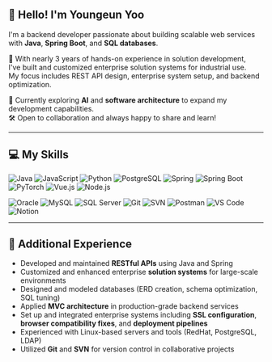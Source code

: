 ## 👋 Hello! I'm Youngeun Yoo

I'm a backend developer passionate about building scalable web services with **Java**, **Spring Boot**, and **SQL databases**.

🚀 With nearly 3 years of hands-on experience in solution development,  
I've built and customized enterprise solution systems for industrial use.  
My focus includes REST API design, enterprise system setup, and backend optimization.

🧠 Currently exploring **AI** and **software architecture** to expand my development capabilities.  
🛠️ Open to collaboration and always happy to share and learn!

---

## 💻 My Skills

![Java](https://img.shields.io/badge/Java-ED8B00?style=flat-square&logo=java&logoColor=white)
![JavaScript](https://img.shields.io/badge/JavaScript-F7DF1E?style=flat-square&logo=javascript&logoColor=black)
![Python](https://img.shields.io/badge/Python-3776AB?style=flat-square&logo=python&logoColor=white)
![PostgreSQL](https://img.shields.io/badge/PostgreSQL-336791?style=flat-square&logo=postgresql&logoColor=white)
![Spring](https://img.shields.io/badge/Spring-6DB33F?style=flat-square&logo=spring&logoColor=white)
![Spring Boot](https://img.shields.io/badge/SpringBoot-6DB33F?style=flat-square&logo=springboot&logoColor=white)
![PyTorch](https://img.shields.io/badge/PyTorch-EE4C2C?style=flat-square&logo=pytorch&logoColor=white)
![Vue.js](https://img.shields.io/badge/Vue.js-4FC08D?style=flat-square&logo=vue.js&logoColor=white)
![Node.js](https://img.shields.io/badge/Node.js-339933?style=flat-square&logo=node.js&logoColor=white)

![Oracle](https://img.shields.io/badge/Oracle-F80000?style=flat-square&logo=oracle&logoColor=white)
![MySQL](https://img.shields.io/badge/MySQL-4479A1?style=flat-square&logo=mysql&logoColor=white)
![SQL Server](https://img.shields.io/badge/SQL%20Server-CC2927?style=flat-square&logo=microsoft-sql-server&logoColor=white)
![Git](https://img.shields.io/badge/Git-F05032?style=flat-square&logo=git&logoColor=white)
![SVN](https://img.shields.io/badge/SVN-809CC9?style=flat-square&logo=subversion&logoColor=white)
![Postman](https://img.shields.io/badge/Postman-FF6C37?style=flat-square&logo=postman&logoColor=white)
![VS Code](https://img.shields.io/badge/VS%20Code-007ACC?style=flat-square&logo=visual-studio-code&logoColor=white)
![Notion](https://img.shields.io/badge/Notion-000000?style=flat-square&logo=notion&logoColor=white)

---

## 🧩 Additional Experience

- Developed and maintained **RESTful APIs** using Java and Spring
- Customized and enhanced enterprise **solution systems** for large-scale environments
- Designed and modeled databases (ERD creation, schema optimization, SQL tuning)
- Applied **MVC architecture** in production-grade backend services
- Set up and integrated enterprise systems including **SSL configuration**, **browser compatibility fixes**, and **deployment pipelines**
- Experienced with Linux-based servers and tools (RedHat, PostgreSQL, LDAP)
- Utilized **Git** and **SVN** for version control in collaborative projects
